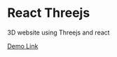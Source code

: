 # React Threejs 

3D website using Threejs and react

[Demo Link](https://react-threejs-592f.vercel.app/)